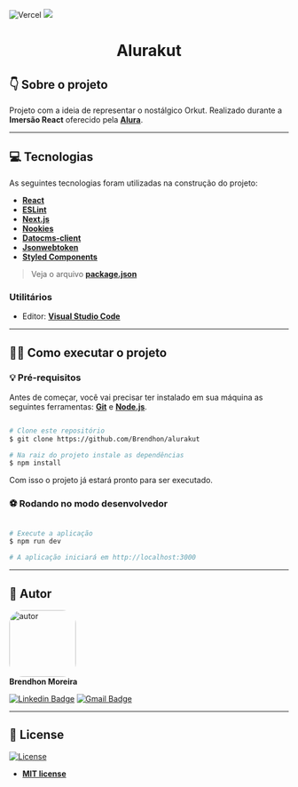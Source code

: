![Vercel](https://vercelbadge.vercel.app/api/Brendhon/alurakut)
![](https://img.shields.io/github/license/brendhon/alurakut?color=blue)

<h1 align="center">Alurakut</h1>

<!-- <h1 align="center">
    <img src="assets\img\logo.png" width="350px;" alt="logo"/>
</h1> -->

## 👇 Sobre o projeto

Projeto com a ideia de representar o nostálgico Orkut. Realizado durante a **Imersão React** oferecido pela **[Alura](https://www.alura.com.br/)**.

---

## 💻 Tecnologias

As seguintes tecnologias foram utilizadas na construção do projeto:

- **[React](https://pt-br.reactjs.org/)**
- **[ESLint](https://eslint.org/)**
- **[Next.js](https://nextjs.org/)**
- **[Nookies](https://github.com/maticzav/nookies)**
- **[Datocms-client](https://github.com/datocms/js-datocms-client)**
- **[Jsonwebtoken](https://www.npmjs.com/package/jsonwebtoken)**
- **[Styled Components](https://styled-components.com/)**
> Veja o arquivo **[package.json](https://github.com/Brendhon/alurakut/blob/main/package.json)**

### Utilitários
- Editor: **[Visual Studio Code](https://code.visualstudio.com/)**

---

## 👨‍💻 Como executar o projeto

### 💡 Pré-requisitos

Antes de começar, você vai precisar ter instalado em sua máquina as seguintes ferramentas:
**[Git](https://git-scm.com)** e **[Node.js](https://nodejs.org/en/)**.

```bash

# Clone este repositório
$ git clone https://github.com/Brendhon/alurakut

# Na raiz do projeto instale as dependências
$ npm install

```

Com isso o projeto já estará pronto para ser executado.

### ⚽ Rodando no modo desenvolvedor

```bash

# Execute a aplicação
$ npm run dev

# A aplicação iniciará em http://localhost:3000

```

---

## 👥 Autor
<img style="border-radius: 20%;" src="https://github.com/brendhon.png" width="120px;" alt="autor"/><br>
**Brendhon Moreira**

[![Linkedin Badge](https://img.shields.io/badge/-Brendhon-blue?style=flat-square&logo=Linkedin&logoColor=white&link=https://www.linkedin.com/in/brendhon-moreira)](https://www.linkedin.com/in/brendhon-moreira)
[![Gmail Badge](https://img.shields.io/badge/-brendhon.e.c.m@gmail.com-c14438?style=flat-square&logo=Gmail&logoColor=white&link=mailto:brendhon.e.c.m@gmail.com)](mailto:brendhon.e.c.m@gmail.com)

---
## 📝 License
[![License](https://img.shields.io/apm/l/vim-mode?color=blue)](http://badges.mit-license.org)

- **[MIT license](https://choosealicense.com/licenses/mit/)**
